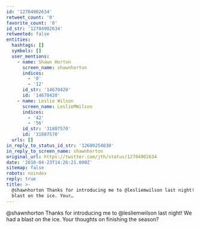```yaml
---
id: '12704902634'
retweet_count: '0'
favorite_count: '0'
id_str: '12704902634'
retweeted: false
entities:
  hashtags: []
  symbols: []
  user_mentions:
    - name: Shawn Horton
      screen_name: shawnhorton
      indices:
        - '0'
        - '12'
      id_str: '14670420'
      id: '14670420'
    - name: Leslie Wilson
      screen_name: LeslieMWilson
      indices:
        - '42'
        - '56'
      id_str: '31807570'
      id: '31807570'
  urls: []
in_reply_to_status_id_str: '12680254830'
in_reply_to_screen_name: shawnhorton
original_url: https://twitter.com/jth/status/12704902634
date: '2010-04-23T14:26:21.000Z'
sitemap: false
robots: noindex
reply: true
title: >-
  @shawnhorton Thanks for introducing me to @lesliemwilson last night! We had a
  blast on the ice. Your…
---
```


@shawnhorton Thanks for introducing me to @lesliemwilson last night! We had a blast on the ice. Your thoughts on finishing the season?